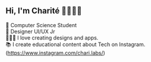 ## Hi, I'm Charité 👩🏽‍💻✨

🧠 Computer Science Student<br/>
📍 Designer UI/UX Jr<br/>
👩🏽‍💻 I love creating designs and apps.<br/>
📚 I create educational content about Tech on Instagram.(https://www.instagram.com/chari.labs/)
